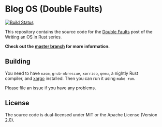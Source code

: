 # Blog OS (Double Faults)
[![Build Status](https://travis-ci.org/phil-opp/blog_os.svg?branch=post_10)](https://travis-ci.org/phil-opp/blog_os/branches)

This repository contains the source code for the [Double Faults](http://os.phil-opp.com/double-faults.html) post of the [Writing an OS in Rust](http://os.phil-opp.com) series.

**Check out the [master branch](https://github.com/phil-opp/blog_os) for more information.**

## Building
You need to have `nasm`, `grub-mkrescue`, `xorriso`, `qemu`, a nightly Rust compiler, and [xargo] installed. Then you can run it using `make run`.

[xargo]: https://github.com/japaric/xargo

Please file an issue if you have any problems.

## License
The source code is dual-licensed under MIT or the Apache License (Version 2.0).
